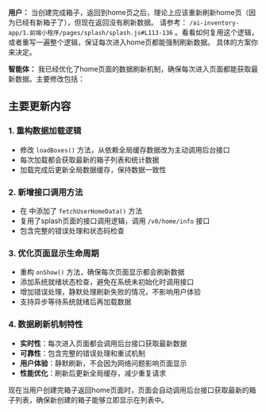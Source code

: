 **用户：** 
当创建完成箱子，返回到home页之后，理论上应该重新刷新home页（因为已经有新箱子了），但现在返回没有刷新数据。 
 请参考： `/ai-inventory-app/1.前端小程序/pages/splash/splash.js#L113-136` 。看看如何复用这个逻辑，或者重写一遍整个逻辑，保证每次进入home页都能强制刷新数据。
 具体的方案你来决定。

**智能体：** 
我已经优化了home页面的数据刷新机制，确保每次进入页面都能获取最新数据。主要修改包括：

## 主要更新内容

### 1. 重构数据加载逻辑
- 修改 `loadBoxes()` 方法，从依赖全局缓存数据改为主动调用后台接口
- 每次加载都会获取最新的箱子列表和统计数据
- 加载完成后更新全局数据缓存，保持数据一致性

### 2. 新增接口调用方法
- 在 <mcfile name="home.js" path="/ai-inventory-app/1.前端小程序/pages/home/home.js"></mcfile> 中添加了 `fetchUserHomeData()` 方法
- 复用了splash页面的接口调用逻辑，调用 `/v0/home/info` 接口
- 包含完整的错误处理和状态码检查

### 3. 优化页面显示生命周期
- 重构 `onShow()` 方法，确保每次页面显示都会刷新数据
- 添加系统就绪状态检查，避免在系统未初始化时调用接口
- 增加错误处理，静默处理刷新失败的情况，不影响用户体验
- 支持异步等待系统就绪后再加载数据

### 4. 数据刷新机制特性
- **实时性**：每次进入页面都会调用后台接口获取最新数据
- **可靠性**：包含完整的错误处理和重试机制
- **用户体验**：静默刷新，不会因为网络问题影响页面显示
- **性能优化**：刷新后更新全局缓存，减少重复请求

现在当用户创建完箱子返回home页面时，页面会自动调用后台接口获取最新的箱子列表，确保新创建的箱子能够立即显示在列表中。